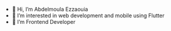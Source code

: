 - 👋 Hi, I’m 
Abdelmoula Ezzaouia
- 👀 I’m interested in web development and mobile using Flutter
- 🌱 I’m Frontend Developer


<!---
Abdelmoula-ossama-Ezzaouia/Abdelmoula-ossama-Ezzaouia is a ✨ special ✨ repository because its `README.md` (this file) appears on your GitHub profile.
You can click the Preview link to take a look at your changes.
--->
